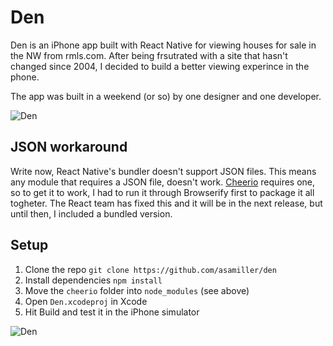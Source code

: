 # Den
Den is an iPhone app built with React Native for viewing houses for sale in the NW from rmls.com. After being frsutrated with a site that hasn't changed since 2004, I decided to build a better viewing experince in the phone.

The app was built in a weekend (or so) by one designer and one developer.

![Den](https://cloud.githubusercontent.com/assets/5133623/7338978/01976cce-ec13-11e4-9b79-f2e2e47503b6.jpg)

## JSON workaround
Write now, React Native's bundler doesn't support JSON files. This means any module that requires a JSON file, doesn't work. [Cheerio](https://github.com/cheeriojs/cheerio) requires one, so to get it to work, I had to run it through Browserify first to package it all togheter. The React team has fixed this and it will be in the next release, but until then, I included a bundled version.

## Setup
1. Clone the repo `git clone https://github.com/asamiller/den`
2. Install dependencies `npm install`
3. Move the `cheerio` folder into `node_modules` (see above)
4. Open `Den.xcodeproj` in Xcode
5. Hit Build and test it in the iPhone simulator

![Den](https://cloud.githubusercontent.com/assets/5133623/7338976/017b5728-ec13-11e4-9482-f335be506733.gif)
